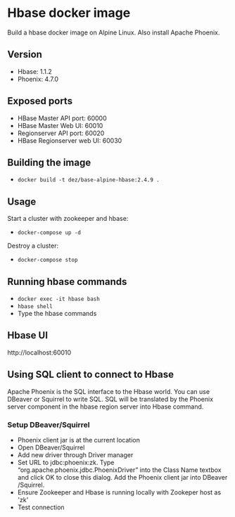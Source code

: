 # Hbase docker image
Build a hbase docker image on Alpine Linux. Also install Apache Phoenix.

## Version
- Hbase: 1.1.2
- Phoenix: 4.7.0

## Exposed ports
- HBase Master API port: 60000
- HBase Master Web UI: 60010
- Regionserver API port: 60020
- HBase Regionserver web UI: 60030

## Building the image       
- ``docker build -t dez/base-alpine-hbase:2.4.9 .``

## Usage
Start a cluster with zookeeper and hbase:

- ``docker-compose up -d ``

Destroy a cluster:

- ``docker-compose stop``


## Running hbase commands
- ``docker exec -it hbase bash``
- ``hbase shell``
- Type the hbase commands

## Hbase UI
http://localhost:60010

## Using SQL client to connect to Hbase
Apache Phoenix is the SQL interface to the Hbase world. You can use DBeaver or Squirrel to write SQL. SQL will be translated by the Phoenix server component in the hbase region server into Hbase command. 

### Setup DBeaver/Squirrel
- Phoenix client jar is at the current location
- Open DBeaver/Squirrel
- Add new driver through Driver manager
- Set URL to jdbc:phoenix:zk. Type “org.apache.phoenix.jdbc.PhoenixDriver” into the Class Name textbox and click OK to close this dialog. Add the Phoenix client jar into DBeaver /Squirrel.
- Ensure Zookeeper and Hbase is running locally with Zookeper host as 'zk'
- Test connection
